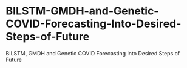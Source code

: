 # BILSTM-GMDH-and-Genetic-COVID-Forecasting-Into-Desired-Steps-of-Future
BILSTM, GMDH and Genetic COVID Forecasting Into Desired Steps of Future
